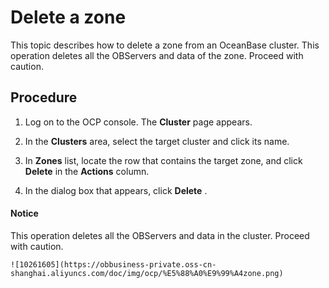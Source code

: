 # Delete a zone

This topic describes how to delete a zone from an OceanBase cluster. This operation deletes all the OBServers and data of the zone. Proceed with caution.

## Procedure

1. Log on to the OCP console. The **Cluster** page appears.

2. In the **Clusters** area, select the target cluster and click its name.

3. In **Zones** list, locate the row that contains the target zone, and click **Delete** in the **Actions** column.

4. In the dialog box that appears, click **Delete** .

  <main id="notice" type='notice'>
    <h4>Notice</h4>
    <p>This operation deletes all the OBServers and data in the cluster. Proceed with caution.</p>
  </main>

    ![10261605](https://obbusiness-private.oss-cn-shanghai.aliyuncs.com/doc/img/ocp/%E5%88%A0%E9%99%A4zone.png)
